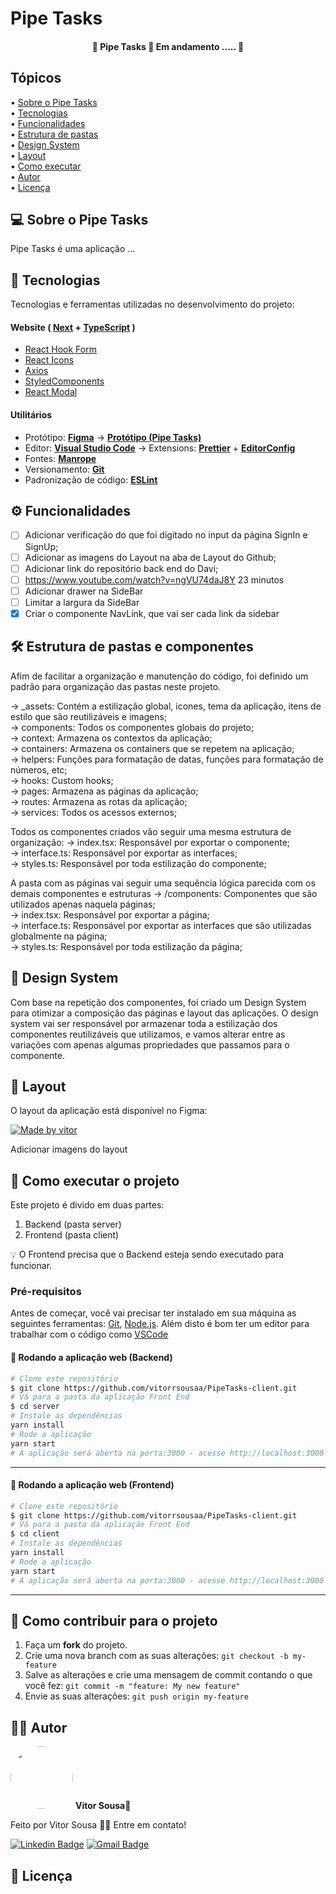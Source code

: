 # Pipe Tasks

<h4 align="center">
	🚧  Pipe Tasks 🚀 Em andamento ..... 🚧
</h4>

## Tópicos

<div>
 • <a href="#-sobre-o-pipe-tasks">Sobre o Pipe Tasks</a> </br>
 • <a href="#-tecnologias">Tecnologias</a> </br>
 • <a href="#-funcionalidades">Funcionalidades</a> </br>
 • <a href="#-estrutura-de-pastas">Estrutura de pastas</a> </br>
 • <a href="#-design-system">Design System</a> </br>
 • <a href="#-layout">Layout</a> </br>
 • <a href="#-como-executar-o-projeto">Como executar</a> </br>
 • <a href="#-autor">Autor</a> </br>
 • <a href="#user-content--licença">Licença</a></br>
</div>

## 💻 Sobre o Pipe Tasks

Pipe Tasks é uma aplicação ...

## 🚀 Tecnologias

Tecnologias e ferramentas utilizadas no desenvolvimento do projeto:

#### **Website** ( [Next](https://nextjs.org/) + [TypeScript](https://www.typescriptlang.org/) )

- [React Hook Form](https://react-hook-form.com/)
- [React Icons](https://react-icons.github.io/react-icons/)
- [Axios](https://github.com/axios/axios)
- [StyledComponents](https://styled-components.com/)
- [React Modal](https://reactcommunity.org/react-modal/)

#### **Utilitários**

- Protótipo: **[Figma](https://www.figma.com/)** → **[Protótipo (Pipe Tasks)](https://www.figma.com/file/JNFmQ73rsYVs0jg8pMNTOw/Pipe-Tasks)**
- Editor: **[Visual Studio Code](https://code.visualstudio.com/)** → Extensions: **[Prettier](https://prettier.io/)** + **[EditorConfig](https://editorconfig.org/)**
- Fontes: **[Manrope](https://fonts.google.com/specimen/Manrope)**
- Versionamento: **[Git](https://git-scm.com)**
- Padronização de código: **[ESLint](https://eslint.org/)**

## ⚙️ Funcionalidades

- [ ] Adicionar verificação do que foi digitado no input da página SignIn e SignUp;
- [ ] Adicionar as imagens do Layout na aba de Layout do Github;
- [ ] Adicionar link do repositório back end do Davi;
- [ ] https://www.youtube.com/watch?v=ngVU74daJ8Y 23 minutos
- [ ] Adicionar drawer na SideBar
- [ ] Limitar a largura da SideBar
- [x] Criar o componente NavLink, que vai ser cada link da sidebar

## 🛠 Estrutura de pastas e componentes

Afim de facilitar a organização e manutenção do código, foi definido um padrão para organização das pastas neste projeto.

→ \_assets: Contém a estilização global, icones, tema da aplicação, itens de estilo que são reutilizáveis e imagens; <br />
→ components: Todos os componentes globais do projeto; <br />
→ context: Armazena os contextos da aplicação; <br />
→ containers: Armazena os containers que se repetem na aplicação; <br />
→ helpers: Funções para formatação de datas, funções para formatação de números, etc; <br />
→ hooks: Custom hooks; <br />
→ pages: Armazena as páginas da aplicação; <br />
→ routes: Armazena as rotas da aplicação; <br />
→ services: Todos os acessos externos; <br />

Todos os componentes criados vão seguir uma mesma estrutura de organização:
→ index.tsx: Responsável por exportar o componente; <br />
→ interface.ts: Responsável por exportar as interfaces; <br />
→ styles.ts: Responsável por toda estilização do componente; <br />

A pasta com as páginas vai seguir uma sequência lógica parecida com os demais componentes e estruturas
→ /components: Componentes que são utilizados apenas naquela páginas; <br />
→ index.tsx: Responsável por exportar a página; <br />
→ interface.ts: Responsável por exportar as interfaces que são utilizadas globalmente na página; <br />
→ styles.ts: Responsável por toda estilização da página; <br />

## 🎨 Design System

Com base na repetição dos componentes, foi criado um Design System para otimizar a composição das páginas e layout das aplicações. O design system vai ser responsável por armazenar toda a estilização dos componentes reutilizáveis que utilizamos, e vamos alterar entre as variações com apenas algumas propriedades que passamos para o componente.

## 🎨 Layout

O layout da aplicação está disponível no Figma:

<a href="https://www.figma.com/file/JNFmQ73rsYVs0jg8pMNTOw/Pipe-Tasks">
  <img alt="Made by vitor" src="https://img.shields.io/badge/Acessar%20Layout%20-Figma-%2304D361">
</a>

Adicionar imagens do layout

## 🚀 Como executar o projeto

Este projeto é divido em duas partes:

1. Backend (pasta server)
2. Frontend (pasta client)

💡 O Frontend precisa que o Backend esteja sendo executado para funcionar.

### Pré-requisitos

Antes de começar, você vai precisar ter instalado em sua máquina as seguintes ferramentas:
[Git](https://git-scm.com), [Node.js](https://nodejs.org/en/).
Além disto é bom ter um editor para trabalhar com o código como [VSCode](https://code.visualstudio.com/)

#### 🎲 Rodando a aplicação web (Backend)

```bash
# Clone este repositório
$ git clone https://github.com/vitorrsousaa/PipeTasks-client.git
# Vá para a pasta da aplicação Front End
$ cd server
# Instale as dependências
yarn install
# Rode a aplicação
yarn start
# A aplicação será aberta na porta:3000 - acesse http://localhost:3000
```

---

#### 🧭 Rodando a aplicação web (Frontend)

```bash
# Clone este repositório
$ git clone https://github.com/vitorrsousaa/PipeTasks-client.git
# Vá para a pasta da aplicação Front End
$ cd client
# Instale as dependências
yarn install
# Rode a aplicação
yarn start
# A aplicação será aberta na porta:3000 - acesse http://localhost:3000
```

---

## 💪 Como contribuir para o projeto

1. Faça um **fork** do projeto.
2. Crie uma nova branch com as suas alterações: `git checkout -b my-feature`
3. Salve as alterações e crie uma mensagem de commit contando o que você fez: `git commit -m "feature: My new feature"`
4. Envie as suas alterações: `git push origin my-feature`

## 🧑🏻 Autor

 <img style="border-radius: 50%;" src="https://avatars.githubusercontent.com/u/94024958?v=4" width="100px;" alt=""/>
 <b>Vitor Sousa</b>🚀
<br />

Feito por Vitor Sousa 👋🏻 Entre em contato!

[![Linkedin Badge](https://img.shields.io/badge/-Vitor%20Sousa-ff512f?style=flat-square&logo=Linkedin&logoColor=white&link=https://www.linkedin.com/in/vitorr-sousaa//)](https://www.linkedin.com/in/vitorr-sousaa//)
[![Gmail Badge](https://img.shields.io/badge/-v.sousa.cf@gmail.com-c14438?style=flat-square&logo=Gmail&logoColor=white&link=mailto:v.sousa.cf@gmail.com)](mailto:v.sousa.cf@gmail.com)

## 📝 Licença
